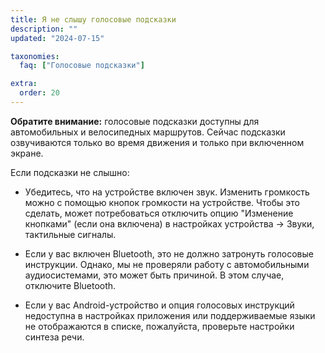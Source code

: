 ```yaml
---
title: Я не слышу голосовые подсказки
description: ""
updated: "2024-07-15"

taxonomies:
  faq: ["Голосовые подсказки"]

extra:
  order: 20
---
```



**Обратите внимание:** голосовые подсказки доступны для автомобильных и велосипедных маршрутов. Сейчас подсказки озвучиваются только во время движения и только при включенном экране.

Если подсказки не слышно:

* Убедитесь, что на устройстве включен звук. Изменить громкость можно с помощью кнопок громкости на устройстве. Чтобы это сделать, может потребоваться отключить опцию "Изменение кнопками" (если она включена) в настройках устройства → Звуки, тактильные сигналы.

* Если у вас включен Bluetooth, это не должно затронуть голосовые инструкции. Однако, мы не проверяли работу с автомобильными аудиосистемами, это может быть причиной. В этом случае, отключите Bluetooth.

* Если у вас Android-устройство и опция голосовых инструкций недоступна в настройках приложения или поддерживаемые языки не отображаются в списке, пожалуйста, проверьте настройки синтеза речи.

